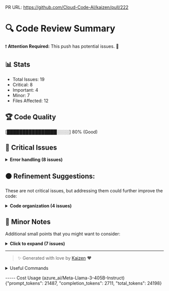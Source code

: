 PR URL: https://github.com/Cloud-Code-AI/kaizen/pull/222

# 🔍 Code Review Summary

❗ **Attention Required:** This push has potential issues. 🚨

## 📊 Stats
- Total Issues: 19
- Critical: 8
- Important: 4
- Minor: 7
- Files Affected: 12
## 🏆 Code Quality
[████████████████░░░░] 80% (Good)

## 🚨 Critical Issues

<details>
<summary><strong>Error handling (8 issues)</strong></summary>

### 1. Error handling is missing in some critical sections of the code.
📁 **File:** `:0`
⚖️ **Severity:** 8/10
🔍 **Description:** Error handling is crucial for preventing crashes and providing useful error messages.
💡 **Solution:** Add try-except blocks to handle potential errors.

### 2. Potential SQL injection vulnerability
📁 **File:** `kaizen/retriever/custom_vector_store.py:19`
⚖️ **Severity:** 9/10
🔍 **Description:** Using string formatting to construct SQL queries can lead to SQL injection attacks
💡 **Solution:** Use parameterized queries or an ORM to prevent SQL injection

**Current Code:**
```python
query = f"""SELECT ... FROM{self.table_name}e"""
```

**Suggested Code:**
```python
query = """SELECT ... FROM %s e""" % self.table_name
```

### 3. Verify that the version bump is intentional and follows the project's versioning scheme
📁 **File:** `pyproject.toml:3`
⚖️ **Severity:** 9/10
🔍 **Description:** Inconsistent versioning can cause confusion and break dependencies
💡 **Solution:** Verify the version bump and update the project's versioning scheme if necessary

### 4. Changes made to sensitive file
📁 **File:** `config.json:4`
⚖️ **Severity:** 10/10
🔍 **Description:** Changes were made to config.json, which needs review
💡 **Solution:** NA

### 5. Changes made to sensitive file
📁 **File:** `Dockerfile:4`
⚖️ **Severity:** 10/10
🔍 **Description:** Changes were made to Dockerfile, which needs review
💡 **Solution:** NA

### 6. Changes made to sensitive file
📁 **File:** `docker-compose.yml:15`
⚖️ **Severity:** 10/10
🔍 **Description:** Changes were made to docker-compose.yml, which needs review
💡 **Solution:** NA

### 7. Changes made to sensitive file
📁 **File:** `.gitignore:164`
⚖️ **Severity:** 10/10
🔍 **Description:** Changes were made to .gitignore, which needs review
💡 **Solution:** NA

### 8. Changes made to sensitive file
📁 **File:** `db_setup/init.sql:1`
⚖️ **Severity:** 10/10
🔍 **Description:** Changes were made to db_setup/init.sql, which needs review
💡 **Solution:** NA

</details>

## 🟠 Refinement Suggestions:
These are not critical issues, but addressing them could further improve the code:

<details>
<summary><strong>Code organization (4 issues)</strong></summary>

### 1. The code is well-organized, but some files have too many responsibilities.
📁 **File:** `:0`
⚖️ **Severity:** 5/10
🔍 **Description:** Separation of concerns is crucial for maintainability.
💡 **Solution:** Consider breaking down large files into smaller ones.

### 2. Missing error handling for database operations
📁 **File:** `kaizen/retriever/custom_vector_store.py:39`
⚖️ **Severity:** 6/10
🔍 **Description:** Database operations can fail due to various reasons, and error handling is necessary to prevent crashes
💡 **Solution:** Add try-except blocks to handle database operation errors

### 3. The code does not handle potential errors that may occur when connecting to the database or executing queries.
📁 **File:** `kaizen/retriever/llama_index_retriever.py:250`
⚖️ **Severity:** 6/10
🔍 **Description:** Error handling is crucial to prevent the program from crashing and to provide meaningful error messages instead.
💡 **Solution:** Add try-except blocks to handle potential errors when connecting to the database or executing queries.

### 4. Catch specific exceptions in LanguageLoader.load_language
📁 **File:** `kaizen/retriever/tree_sitter_utils.py:15`
⚖️ **Severity:** 7/10
🔍 **Description:** Broad exception catching can mask bugs and make debugging harder
💡 **Solution:** Catch specific exceptions, such as ImportError or ModuleNotFoundError

</details>

## 📝 Minor Notes
Additional small points that you might want to consider:

<details>
<summary><strong>Click to expand (7 issues)</strong></summary>

<details>
<summary><strong>Type hints (7 issues)</strong></summary>

### 1. Type hints are missing in some function definitions.
📁 **File:** `kaizen/retriever/code_chunker.py:7`
⚖️ **Severity:** 3/10
🔍 **Description:** Type hints improve code readability and help catch type-related errors.
💡 **Solution:** Add type hints for function parameters and return types.

**Current Code:**
```python
def chunk_code(code: str, language: str) -> ParsedBody:
```

**Suggested Code:**
```python
def chunk_code(code: str, language: str) -> Dict[str, Dict[str, Any]]:
```

### 2. Some code is duplicated across multiple files.
📁 **File:** `:0`
⚖️ **Severity:** 4/10
🔍 **Description:** Code duplication makes maintenance harder and increases the chance of bugs.
💡 **Solution:** Extract duplicated code into reusable functions or classes.

### 3. Missing type hints for function return types
📁 **File:** `kaizen/retriever/custom_vector_store.py:13`
⚖️ **Severity:** 5/10
🔍 **Description:** Type hints improve code readability and help catch type-related errors
💡 **Solution:** Add type hints for function return types

### 4. AbstractionFeedback class has a single responsibility, but its methods are not well-organized
📁 **File:** `kaizen/retriever/feedback_system.py:4`
⚖️ **Severity:** 4/10
🔍 **Description:** Well-organized code is easier to read and maintain
💡 **Solution:** Consider reorganizing the methods into separate classes or modules

### 5. The code has duplicated logic for storing code in the database and storing function relationships.
📁 **File:** `kaizen/retriever/llama_index_retriever.py:295`
⚖️ **Severity:** 4/10
🔍 **Description:** Code duplication makes the code harder to maintain and modify.
💡 **Solution:** Extract the duplicated logic into a separate function.

### 6. The code has long and complex functions that are hard to read and understand.
📁 **File:** `kaizen/retriever/llama_index_retriever.py:100`
⚖️ **Severity:** 5/10
🔍 **Description:** Long and complex functions make the code harder to maintain and modify.
💡 **Solution:** Break down the long and complex functions into smaller and simpler functions.

### 7. Remove unused imports in tree_sitter_utils.py and test_chunker.py
📁 **File:** `kaizen/retriever/tree_sitter_utils.py:1`
⚖️ **Severity:** 5/10
🔍 **Description:** Unused imports can clutter the codebase and make it harder to maintain
💡 **Solution:** Remove the unnecessary imports

</details>

</details>

---

> ✨ Generated with love by [Kaizen](https://cloudcode.ai) ❤️

<details>
<summary>Useful Commands</summary>

- **Feedback:** Reply with `!feedback [your message]`
- **Ask PR:** Reply with `!ask-pr [your question]`
- **Review:** Reply with `!review`
- **Explain:** Reply with `!explain [issue number]` for more details on a specific issue
- **Ignore:** Reply with `!ignore [issue number]` to mark an issue as false positive
- **Update Tests:** Reply with `!unittest` to create a PR with test changes
</details>


----- Cost Usage (azure_ai/Meta-Llama-3-405B-Instruct)
{"prompt_tokens": 21487, "completion_tokens": 2711, "total_tokens": 24198}